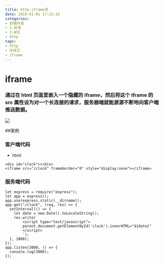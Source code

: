 ```yaml
---
title: http-iframe流
date: 2019-01-01 17:21:19
categories:
- 前端开发
- 2.标准
- 3.W3C
- http
tags:
- http
- 半双工
- iframe
---
```


# iframe

### 通过在 html 页面里嵌入一个隐藏的 iframe，然后将这个 iframe 的 src 属性设为对一个长连接的请求，服务器端就能源源不断地向客户端推送数据。

![](./iframeflow.png)

##案例

### 客户端代码

* html

```
<div id="clock"></div>
<iframe src="/clock" frameborder="0" style="display:none"></iframe>
```

### 服务端代码

```
let express = require("express");
let app = express();
app.use(express.static(__dirname));
app.get("/clock", (req, res) => {
  setInterval(() => {
    let date = new Date().toLocaleString();
    res.write(`
        <script type="text/javascript">
        parent.document.getElementById('clock').innerHTML="${date}"
        </script>
        `);
  }, 1000);
});
app.listen(3000, () => {
  console.log(3000);
});
```
